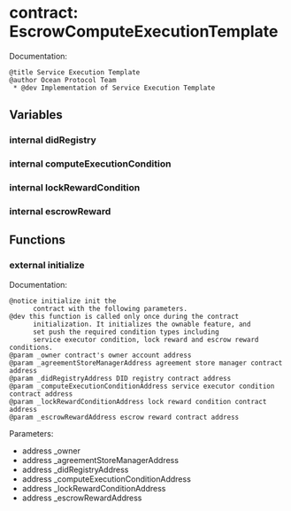 
# contract: EscrowComputeExecutionTemplate

Documentation:
```
@title Service Execution Template
@author Ocean Protocol Team
 * @dev Implementation of Service Execution Template
```

## Variables

### internal didRegistry

### internal computeExecutionCondition

### internal lockRewardCondition

### internal escrowReward

## Functions

### external initialize

Documentation:

```
@notice initialize init the 
      contract with the following parameters.
@dev this function is called only once during the contract
      initialization. It initializes the ownable feature, and 
      set push the required condition types including 
      service executor condition, lock reward and escrow reward conditions.
@param _owner contract's owner account address
@param _agreementStoreManagerAddress agreement store manager contract address
@param _didRegistryAddress DID registry contract address
@param _computeExecutionConditionAddress service executor condition contract address
@param _lockRewardConditionAddress lock reward condition contract address
@param _escrowRewardAddress escrow reward contract address
```
Parameters:
* address _owner
* address _agreementStoreManagerAddress
* address _didRegistryAddress
* address _computeExecutionConditionAddress
* address _lockRewardConditionAddress
* address _escrowRewardAddress
